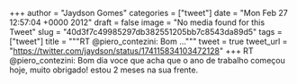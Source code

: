 
+++
author = "Jaydson Gomes"
categories = ["tweet"]
date = "Mon Feb 27 12:57:04 +0000 2012"
draft = false
image = "No media found for this Tweet"
slug = "40d3f7c49985297db382551205bb7c8543da89d5"
tags = ["tweet"]
title = """RT @piero_contezini: Bom ..."""
tweet = true
tweet_url = "https://twitter.com/jaydson/status/174115834103472128"
+++
RT @piero_contezini: Bom dia voce que acha que o ano de trabalho começou hoje, muito obrigado! estou 2 meses na sua frente.
